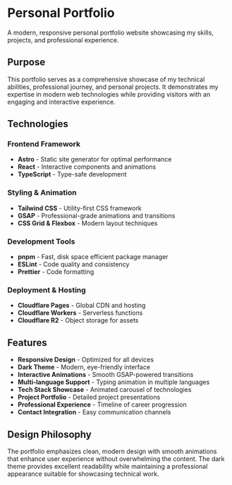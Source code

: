 # Personal Portfolio

A modern, responsive personal portfolio website showcasing my skills, projects, and professional experience.

## Purpose

This portfolio serves as a comprehensive showcase of my technical abilities, professional journey, and personal projects. It demonstrates my expertise in modern web technologies while providing visitors with an engaging and interactive experience.

## Technologies

### Frontend Framework
- **Astro** - Static site generator for optimal performance
- **React** - Interactive components and animations
- **TypeScript** - Type-safe development

### Styling & Animation
- **Tailwind CSS** - Utility-first CSS framework
- **GSAP** - Professional-grade animations and transitions
- **CSS Grid & Flexbox** - Modern layout techniques

### Development Tools
- **pnpm** - Fast, disk space efficient package manager
- **ESLint** - Code quality and consistency
- **Prettier** - Code formatting

### Deployment & Hosting
- **Cloudflare Pages** - Global CDN and hosting
- **Cloudflare Workers** - Serverless functions
- **Cloudflare R2** - Object storage for assets

## Features

- **Responsive Design** - Optimized for all devices
- **Dark Theme** - Modern, eye-friendly interface
- **Interactive Animations** - Smooth GSAP-powered transitions
- **Multi-language Support** - Typing animation in multiple languages
- **Tech Stack Showcase** - Animated carousel of technologies
- **Project Portfolio** - Detailed project presentations
- **Professional Experience** - Timeline of career progression
- **Contact Integration** - Easy communication channels

## Design Philosophy

The portfolio emphasizes clean, modern design with smooth animations that enhance user experience without overwhelming the content. The dark theme provides excellent readability while maintaining a professional appearance suitable for showcasing technical work.
